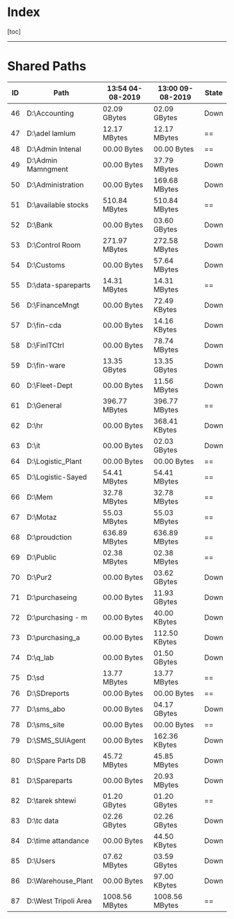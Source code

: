 # Index
[toc]
------
# Shared Paths
ID | Path | 13:54 04-08-2019 | 13:00 09-08-2019 | State
--- | --- | --- | --- | ---
46 | D:\Accounting | 02.09 GBytes | 02.09 GBytes | Down
47 | D:\adel lamlum | 12.17 MBytes | 12.17 MBytes | ==
48 | D:\Admin Intenal | 00.00 Bytes | 00.00 Bytes | ==
49 | D:\Admin Mamngment | 00.00 Bytes | 37.79 MBytes | Down
50 | D:\Administration | 00.00 Bytes | 169.68 MBytes | Down
51 | D:\available stocks | 510.84 MBytes | 510.84 MBytes | ==
52 | D:\Bank | 00.00 Bytes | 03.60 GBytes | Down
53 | D:\Control Room | 271.97 MBytes | 272.58 MBytes | Down
54 | D:\Customs | 00.00 Bytes | 57.64 MBytes | Down
55 | D:\data-spareparts | 14.31 MBytes | 14.31 MBytes | ==
56 | D:\FinanceMngt | 00.00 Bytes | 72.49 KBytes | Down
57 | D:\fin-cda | 00.00 Bytes | 14.16 KBytes | Down
58 | D:\FinITCtrl | 00.00 Bytes | 78.74 MBytes | Down
59 | D:\fin-ware | 13.35 GBytes | 13.35 GBytes | Down
60 | D:\Fleet-Dept | 00.00 Bytes | 11.56 MBytes | Down
61 | D:\General | 396.77 MBytes | 396.77 MBytes | ==
62 | D:\hr | 00.00 Bytes | 368.41 KBytes | Down
63 | D:\it | 00.00 Bytes | 02.03 GBytes | Down
64 | D:\Logistic_Plant | 00.00 Bytes | 00.00 Bytes | ==
65 | D:\Logistic-Sayed | 54.41 MBytes | 54.41 MBytes | ==
66 | D:\Mem | 32.78 MBytes | 32.78 MBytes | ==
67 | D:\Motaz | 55.03 MBytes | 55.03 MBytes | ==
68 | D:\proudction | 636.89 MBytes | 636.89 MBytes | ==
69 | D:\Public | 02.38 MBytes | 02.38 MBytes | ==
70 | D:\Pur2 | 00.00 Bytes | 03.62 GBytes | Down
71 | D:\purchaseing | 00.00 Bytes | 11.93 GBytes | Down
72 | D:\purchasing - m | 00.00 Bytes | 40.00 KBytes | Down
73 | D:\purchasing_a | 00.00 Bytes | 112.50 KBytes | Down
74 | D:\q_lab | 00.00 Bytes | 01.50 GBytes | Down
75 | D:\sd | 13.77 MBytes | 13.77 MBytes | ==
76 | D:\SDreports | 00.00 Bytes | 00.00 Bytes | ==
77 | D:\sms_abo | 00.00 Bytes | 04.17 GBytes | Down
78 | D:\sms_site | 00.00 Bytes | 00.00 Bytes | ==
79 | D:\SMS_SUIAgent | 00.00 Bytes | 162.36 KBytes | Down
80 | D:\Spare Parts DB | 45.72 MBytes | 45.85 MBytes | Down
81 | D:\Spareparts | 00.00 Bytes | 20.93 MBytes | Down
82 | D:\tarek shtewi | 01.20 GBytes | 01.20 GBytes | ==
83 | D:\tc data | 02.26 GBytes | 02.26 GBytes | Down
84 | D:\time attandance | 00.00 Bytes | 44.50 KBytes | Down
85 | D:\Users | 07.62 MBytes | 03.59 GBytes | Down
86 | D:\Warehouse_Plant | 00.00 Bytes | 97.00 KBytes | Down
87 | D:\West Tripoli Area | 1008.56 MBytes | 1008.56 MBytes | ==
